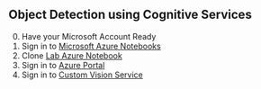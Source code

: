 ## Object Detection using Cognitive Services

0. Have your Microsoft Account Ready
1. Sign in to [Microsoft Azure Notebooks](https://notebooks.azure.com/)
2. Clone [Lab Azure Notebook](https://notebooks.azure.com/azrj/projects/object-detection-lab)
3. Sign in to [Azure Portal](https://portal.azure.com)
4. Sign in to [Custom Vision Service](https://www.customvision.ai)



